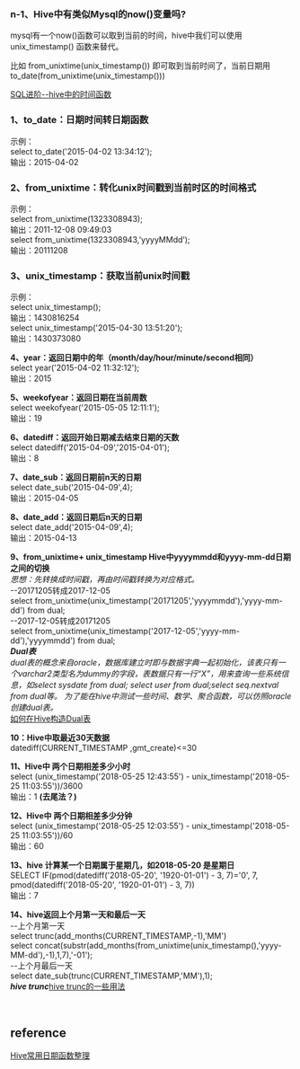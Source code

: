 ### n-1、Hive中有类似Mysql的now()变量吗?
mysql有一个now()函数可以取到当前的时间，hive中我们可以使用 unix_timestamp() 函数来替代。

比如 from_unixtime(unix_timestamp()) 即可取到当前时间了，当前日期用to_date(from_unixtime(unix_timestamp())) 

[SQL进阶--hive中的时间函数](https://zhuanlan.zhihu.com/p/41184303)

### 1、to_date：日期时间转日期函数 
示例：  
select to_date('2015-04-02 13:34:12');  
输出：2015-04-02  

### 2、from_unixtime：转化unix时间戳到当前时区的时间格式 
示例：  
select from_unixtime(1323308943);   
输出：2011-12-08 09:49:03  
select from_unixtime(1323308943,’yyyyMMdd’);  
输出：20111208

### 3、unix_timestamp：获取当前unix时间戳 
示例：  
select unix_timestamp();  
输出：1430816254  
select unix_timestamp('2015-04-30 13:51:20');  
输出：1430373080  

**4、year：返回日期中的年（month/day/hour/minute/second相同）**  
select year('2015-04-02 11:32:12');  
输出：2015
 
**5、weekofyear：返回日期在当前周数**  
select weekofyear('2015-05-05 12:11:1');  
输出：19

**6、datediff：返回开始日期减去结束日期的天数**  
select datediff('2015-04-09','2015-04-01');  
输出：8

**7、date_sub：返回日期前n天的日期**  
select date_sub('2015-04-09',4);  
输出：2015-04-05

**8、date_add：返回日期后n天的日期**  
select date_add('2015-04-09',4);  
输出：2015-04-13

**9、from_unixtime+ unix_timestamp Hive中yyyymmdd和yyyy-mm-dd日期之间的切换**  
*思想：先转换成时间戳，再由时间戳转换为对应格式。*  
--20171205转成2017-12-05   
select from_unixtime(unix_timestamp('20171205','yyyymmdd'),'yyyy-mm-dd') from dual;  
--2017-12-05转成20171205  
select from_unixtime(unix_timestamp('2017-12-05','yyyy-mm-dd'),'yyyymmdd') from dual;  
***Dual表***  
*dual表的概念来自oracle，数据库建立时即与数据字典一起初始化，该表只有一个varchar2类型名为dummy的字段，表数据只有一行“X”，用来查询一些系统信息，如select sysdate from dual; select user from dual;select seq.nextval from dual等。
为了能在hive中测试一些时间、数学、聚合函数，可以仿照oracle创建dual表。*  
[如何在Hive构造Dual表](https://www.jianshu.com/p/9238d860ef66)  

**10：Hive中取最近30天数据**  
datediff(CURRENT_TIMESTAMP ,gmt_create)<=30 

**11、Hive中 两个日期相差多少小时**  
select (unix_timestamp('2018-05-25 12:43:55') - unix_timestamp('2018-05-25 11:03:55'))/3600  
输出：1 **(去尾法？)**  

**12、Hive中 两个日期相差多少分钟**  
select (unix_timestamp('2018-05-25 12:03:55') - unix_timestamp('2018-05-25 11:03:55'))/60  
输出：60

**13、hive 计算某一个日期属于星期几，如2018-05-20 是星期日**  
SELECT IF(pmod(datediff('2018-05-20', '1920-01-01') - 3, 7)='0', 7, pmod(datediff('2018-05-20', '1920-01-01') - 3, 7))   
输出：7

**14、hive返回上个月第一天和最后一天**  
--上个月第一天  
select trunc(add_months(CURRENT_TIMESTAMP,-1),'MM')  
select concat(substr(add_months(from_unixtime(unix_timestamp(),'yyyy-MM-dd'),-1),1,7),'-01');   
--上个月最后一天  
select date_sub(trunc(CURRENT_TIMESTAMP,'MM'),1);  
***hive trunc***[hive trunc的一些用法](https://www.cnblogs.com/wenBlog/p/10848208.html)

&nbsp;
## reference
[Hive常用日期函数整理](https://blog.csdn.net/u013421629/article/details/80450047)
